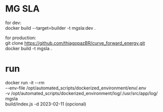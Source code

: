 # MG SLA


for dev:<br>
docker build --target=builder -t mgsla:dev .


for production:<br>
git clone https://github.com/thiagopazBR/curve_forward_energy.git<br>
docker build -t mgsla .<br>


# run
docker run -it --rm \
    --env-file /opt/automated_scripts/dockerized_environment/env/.env \
    -v /opt/automated_scripts/dockerized_environment/log/:/usr/src/app/log/ \
    mgsla \
    build/index.js -d 2023-02-11 (opcional)
